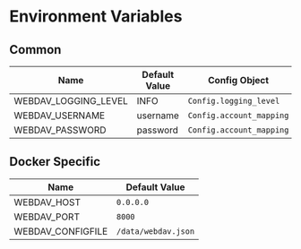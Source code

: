 # Environment Variables

## Common

| Name                 | Default Value | Config Object            |
| -------------------- | ------------- | ------------------------ |
| WEBDAV_LOGGING_LEVEL | INFO          | `Config.logging_level`   |
| WEBDAV_USERNAME      | username      | `Config.account_mapping` |
| WEBDAV_PASSWORD      | password      | `Config.account_mapping` |

## Docker Specific

| Name              | Default Value       |
| ----------------- | ------------------- |
| WEBDAV_HOST       | `0.0.0.0`           |
| WEBDAV_PORT       | `8000`              |
| WEBDAV_CONFIGFILE | `/data/webdav.json` |
